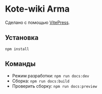 
# Kote-wiki Arma

Сделано с помощью [VitePress](https://vitepress.dev/).

## Установка

`npm install`

## Команды

- Режим разработки: `npm run docs:dev`
- Сборка: `npm run docs:build`
- Проверить сборку: `npm run docs:preview`
